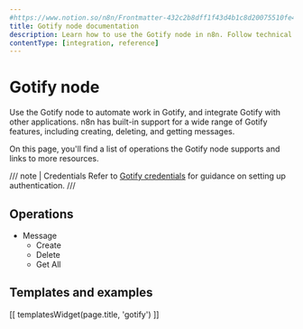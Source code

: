 ```yaml
---
#https://www.notion.so/n8n/Frontmatter-432c2b8dff1f43d4b1c8d20075510fe4
title: Gotify node documentation
description: Learn how to use the Gotify node in n8n. Follow technical documentation to integrate Gotify node into your workflows.
contentType: [integration, reference]
---
```


# Gotify node

Use the Gotify node to automate work in Gotify, and integrate Gotify with other applications. n8n has built-in support for a wide range of Gotify features, including creating, deleting, and getting messages. 

On this page, you'll find a list of operations the Gotify node supports and links to more resources.

/// note | Credentials
Refer to [Gotify credentials](/integrations/builtin/credentials/gotify.md) for guidance on setting up authentication. 
///

## Operations

* Message
    * Create
    * Delete
    * Get All

## Templates and examples

<!-- see https://www.notion.so/n8n/Pull-in-templates-for-the-integrations-pages-37c716837b804d30a33b47475f6e3780 -->
[[ templatesWidget(page.title, 'gotify') ]]
